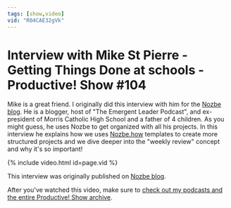 ```yaml
---
tags: [show,video]
vid: "R04CAE32gVk"
---
```


# Interview with Mike St Pierre - Getting Things Done at schools - Productive! Show #104

Mike is a great friend. I originally did this interview with him for the [Nozbe blog][n]. He is a blogger, host of "The Emergent Leader Podcast", and ex-president of Morris Catholic High School and a father of 4 children. As you might guess, he uses Nozbe to get organized with all his projects. In this interview he explains how we uses [Nozbe.how][h] templates to create more structured projects and we dive deeper into the "weekly review" concept and why it's so important!

{% include video.html id=page.vid %}

<!--More-->

This interview was originally published on [Nozbe blog][b].

After you've watched this video, make sure to [check out my podcasts and the entire Productive! Show archive](/show).

[b]: https://nozbe.com/blog/user-mike-st-pierre
[n]: https://michael.gratis/nozbe
[h]: https://nozbe.how